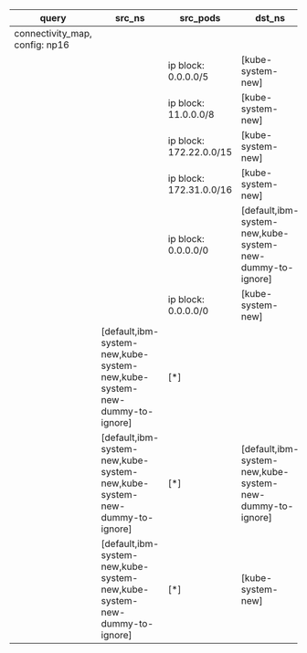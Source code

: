 |query|src_ns|src_pods|dst_ns|dst_pods|connection|
|---|---|---|---|---|---|
|connectivity_map, config: np16||||||
|||ip block: 0.0.0.0/5|[kube-system-new]|[(tier in (frontend))]|UDP 53,|
|||ip block: 11.0.0.0/8|[kube-system-new]|[(tier in (frontend))]|UDP 53,|
|||ip block: 172.22.0.0/15|[kube-system-new]|[(tier in (frontend))]|UDP 53,|
|||ip block: 172.31.0.0/16|[kube-system-new]|[(tier in (frontend))]|UDP 53,|
|||ip block: 0.0.0.0/0|[default,ibm-system-new,kube-system-new-dummy-to-ignore]|[*]|All connections|
|||ip block: 0.0.0.0/0|[kube-system-new]|[!has(tier) or (tier in (not_frontend_for_demo))]|All connections|
||[default,ibm-system-new,kube-system-new,kube-system-new-dummy-to-ignore]|[*]||ip block: 0.0.0.0/0|All connections|
||[default,ibm-system-new,kube-system-new,kube-system-new-dummy-to-ignore]|[*]|[default,ibm-system-new,kube-system-new-dummy-to-ignore]|[*]|All connections|
||[default,ibm-system-new,kube-system-new,kube-system-new-dummy-to-ignore]|[*]|[kube-system-new]|[!has(tier) or (tier in (not_frontend_for_demo))]|All connections|


